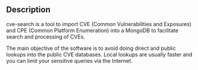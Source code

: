 ## Description
cve-search is a tool to import CVE (Common Vulnerabilities and Exposures) and
CPE (Common Platform Enumeration) into a MongoDB to facilitate search
and processing of CVEs.

The main objective of the software is to avoid doing direct and public lookups
into the public CVE databases. Local lookups are usually faster and you can
limit your sensitive queries via the Internet.